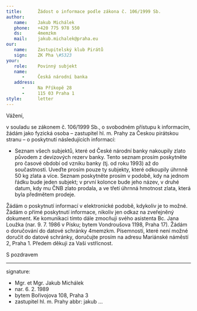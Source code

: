 ```yaml
---
title:      Žádost o informace podle zákona č. 106/1999 Sb.
author:
   name:    Jakub Michálek
   phone:   +420 775 978 550
   ds:      4memzkm
   mail:    jakub.michalek@praha.eu
our:
   name:    Zastupitelský klub Pirátů
   sign:    ZK Pha \#5323
your:
   role:    Povinný subjekt
   name:    
      -     Česká národní banka
   address:
      -     Na Příkopě 28
      -     115 03 Praha 1
style:      letter
---
```


Vážení,

v souladu se zákonem č. 106/1999 Sb., o svobodném přístupu k informacím, žádám jako fyzická osoba – zastupitel hl. m. Prahy za Českou pirátskou stranu – o poskytnutí následujících informací:

* Seznam všech subjektů, které od České národní banky nakoupily zlato původem z devizových rezerv banky. Tento seznam prosím poskytněte pro časové období od vzniku banky (tj. od roku 1993) až do součastnosti. Uveďte prosím pouze ty subjekty, které odkoupily úhrnně 50 kg zlata a více. Seznam poskytněte prosím v podobě, kdy na jednom řádku bude jeden subjekt; v první kolonce bude jeho název, v druhé datum, kdy mu ČNB zlato prodala, a ve třetí úhrnná hmotnost zlata, která byla předmětem prodeje. 

Žádám o poskytnutí informací v elektronické podobě, kdykoliv je to možné. Žádám o přímé poskytnutí informace, nikoliv jen odkaz na zveřejněný dokument. Ke komunikaci tímto dále zmocňuji svého asistenta Bc. Jana Loužka (nar. 9. 7. 1986 v Písku; bytem Vondroušova 1198, Praha 17). Žádám o doručování do datové schránky 4memzkm. Písemnosti, které není možné doručit do datové schránky, doručujte prosím na adresu Mariánské náměstí 2, Praha 1. Předem děkuji za Vaši vstřícnost.

S pozdravem

---
signature: 
  - Mgr. et Mgr. Jakub Michálek
  - nar. 6. 2. 1989
  - bytem Bořivojova 108, Praha 3
  - zastupitel hl. m. Prahy
abbr:       jakub
...
